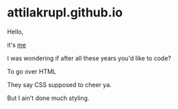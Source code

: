 # attilakrupl.github.io

Hello, 



it's [me](https://www.facebook.com/photo.php?fbid=10153853405276132&set=a.446335891131.234533.758851131&type=3&theater)

I was wondering if after all these years you'd like to code? 

To go over HTML

They say CSS supposed to cheer ya.

But I ain't done much styling.

